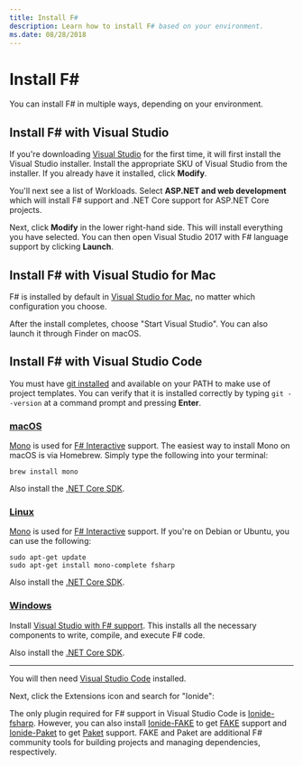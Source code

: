```yaml
---
title: Install F#
description: Learn how to install F# based on your environment.
ms.date: 08/28/2018
---
```


# Install F# #

You can install F# in multiple ways, depending on your environment.

## Install F# with Visual Studio

If you're downloading [Visual Studio](https://visualstudio.microsoft.com/) for the first time, it will first install the Visual Studio installer. Install the appropriate SKU of Visual Studio from the installer. If you already have it installed, click **Modify**.

You'll next see a list of Workloads. Select **ASP.NET and web development** which will install F# support and .NET Core support for ASP.NET Core projects.

Next, click **Modify** in the lower right-hand side.  This will install everything you have selected. You can then open Visual Studio 2017 with F# language support by clicking **Launch**.

## Install F# with Visual Studio for Mac

F# is installed by default in [Visual Studio for Mac](https://visualstudio.microsoft.com/vs/mac/), no matter which configuration you choose.

After the install completes, choose "Start Visual Studio". You can also launch it through Finder on macOS.

## Install F# with Visual Studio Code

You must have [git installed](https://git-scm.com/download) and available on your PATH to make use of project templates. You can verify that it is installed correctly by typing `git --version` at a command prompt and pressing **Enter**.

### [macOS](#tab/macos)

[Mono](http://www.mono-project.com) is used for [F# Interactive](../tutorials/fsharp-interactive/index.md) support. The easiest way to install Mono on macOS is via Homebrew. Simply type the following into your terminal:

```console
brew install mono
```

Also install the [.NET Core SDK](https://www.microsoft.com/net/download).

### [Linux](#tab/linux)

[Mono](https://www.mono-project.com) is used for [F# Interactive](../tutorials/fsharp-interactive/index.md) support. If you're on Debian or Ubuntu, you can use the following:

```console
sudo apt-get update
sudo apt-get install mono-complete fsharp
```

Also install the [.NET Core SDK](https://www.microsoft.com/net/download).

### [Windows](#tab/windows)

Install [Visual Studio with F# support](#install-f-with-visual-studio). This installs all the necessary components to write, compile, and execute F# code.

Also install the [.NET Core SDK](https://www.microsoft.com/net/download/).

---

You will then need [Visual Studio Code](https://code.visualstudio.com) installed.

Next, click the Extensions icon and search for "Ionide":

The only plugin required for F# support in Visual Studio Code is [Ionide-fsharp](https://marketplace.visualstudio.com/items?itemName=Ionide.Ionide-fsharp). However, you can also install [Ionide-FAKE](https://marketplace.visualstudio.com/items?itemName=Ionide.Ionide-FAKE) to get [FAKE](https://fsharp.github.io/FAKE/) support and [Ionide-Paket](https://marketplace.visualstudio.com/items?itemName=Ionide.Ionide-Paket) to get [Paket](https://fsprojects.github.io/Paket/) support. FAKE and Paket are additional F# community tools for building projects and managing dependencies, respectively.
